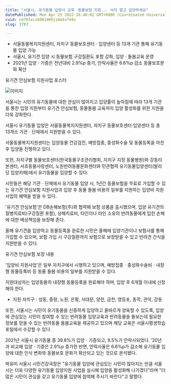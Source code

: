 ```yaml
---
title: "서울시, 유기동물 입양시 교육ㆍ동물보험 지원... 사지 말고 입양하세요"
datePublished: Mon Apr 25 2022 16:48:02 GMT+0000 (Coordinated Universal Time)
cuid: cm703xczb001m09js8e6sfe9x
slug: 3793

---
```



- 서울동물복지지원센터, 자치구 동물보호센터ㆍ입양센터 등 13개 기관 통해 유기동물 입양 가능
- 서울시, 유기견 입양 시 동물보험 구강질환도 포함 강화, 입양ㆍ돌봄교육 운영
- 2021년 입양ㆍ기증은 전년대비 2.9%p 증가, 안락사율은 6.6%p 감소 동물보호문화 확산

유기견 안심보험 지원사업 포스터

![이미지](https://cdn.hashnode.com/res/hashnode/image/upload/v1739255679021/798526cb-10e2-4643-b249-83756fdd4c8c.png)

서울시는 시민의 유기동물에 대한 관심이 많아지고 입양률이 높아짐에 따라 13개 기관을 통한 입양 지원부터 유기견 안심보험, 동물돌봄 교육까지 입양 활성화를 위한 지원을 더욱 강화한다.

서울시 유기동물 입양은 서울동물복지지원센터, 자치구 동물보호센터·입양센터 등 총 13개소 기관ㆍ단체에서 지원받을 수 있다.

서울동물복지지원센터는 입양동물 건강검진, 예방접종, 중성화수술 및 동물등록을 마친 후 입양을 진행하고 있다.

또한, 자치구별 동물보호센터(한국동물구조관리협회, 지치구 지정 동물병원)와 강동리본센터, 서초동물사랑센터, 노원반려동물문화센터와 민관협력 유기동물입양센터(발라당 입양카페)에서 유기동물을 입양할 수 있다.

시민들은 해당 기관ㆍ단체에서 유기동물 입양 시, 1년간 동물보험을 무료로 가입할 수 있는 유기견 안심보험 지원사업과 입양 후 동물 돌봄 비용의 일부를 지원하는 입양비 지원사업의 혜택을 받을 수 있다.

'유기견 안심보험'은 DB손해보험(주)와 협력해 보험 상품을 출시했으며, 입양 유기견의 질병치료비(구강질환 포함), 상해치료비, 타인이나 타인 소유의 반려동물에게 입힌 손해에 대한 배상책임을 보장해 준다.

올해 유기견을 입양하고 동물등록을 완료한 시민은 올해에 입양기관이나 보험사를 통해 가입할 수 있으며, 보험 가입 시 구강질환까지 보험으로 보장받을 수 있고 반려견 간식을 지원받을 수 있다.

유기견 안심보험 보장 내용

'입양비 지원사업'은 일부 자치구에서 시행하고 있으며, 예방접종ㆍ중성화수술비ㆍ내장형 동물등록비 등 동물 돌봄 비용의 일부를 지원받을 수 있다.

지원대상자는 입양동물의 내장형 동물등록을 완료해야 하며, 입양 후 6개월 이내에 신청해야 한다.

* 지원 자치구 : 성동, 중랑, 노원, 은평, 서대문, 양천, 금천, 영등포, 동작, 관악, 강동

또한, 서울시는 시민이 유기동물을 신중하게 입양하고 올바르게 양육할 수 있도록, 입양에 관심있는 시민이 참여할 수 있는 반려동물 입양교육과 반려동물을 돌보는데 필요한 정보를 얻을 수 있는 반려동물 돌봄교육을 제공하고 있으며 해당 교육은 서울시평생학습포털에서 수강할 수 있다.

2021년 서울시 유기동물 중 39.8%가 입양ㆍ기증되고, 9.5%가 안락사되었다. ’20년과 비교해 입양ㆍ기증은 2.9%p 증가한 반면, 안락사율은 6.6%p가 감소해 유기동물 입양에 대한 인식 변화와 동물보호 문화가 확산되고 있는 것으로 분석됐다.

박유미 서울시 시민건강국장은 "유기동물 입양에 관심있는 시민이 많아지는 만큼 서울시는 더욱 다양한 유기동물 입양지원 사업을 실시해 입양을 활성화해 나가겠다"라며 "더 많은 시민이 관심을 갖고 유기동물 입양에 참여해 주시기 바란다"고 말했다.